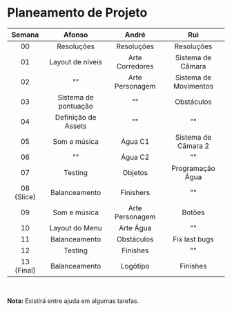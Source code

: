 # Planeamento de Projeto

|Semana    |Afonso                 |André                  |Rui                    |
|:--------:|:---------------------:|:---------------------:|:---------------------:|
|00        |Resoluções             |Resoluções             |Resoluções             |
|01        |Layout de níveis       |Arte Corredores        |Sistema de Câmara      |
|02        |""                     |Arte Personagem        |Sistema de Movimentos  |
|03        |Sistema de pontuação   |""                     |Obstáculos             |
|04        |Definição de Assets    |""                     |""                     |
|05        |Som e música           |Água C1                |Sistema de Câmara 2    |
|06        |         ""            |Água C2                |""                     |
|07        |Testing                |Objetos                |Programação Água       |
|08 (Slice)|Balanceamento          |Finishers              |""                     |
|09        |Som e música           |Arte Personagem        |Botões                 |
|10        |Layout do Menu         |Arte Água              |""                     |
|11        |Balanceamento          |Obstáculos             |Fix last bugs          |
|12        |Testing                |Finishes               |""                     |
|13 (Final)|Balanceamento          |Logótipo               |Finishes               |

</br>

**Nota:** Existirá entre ajuda em algumas tarefas.

